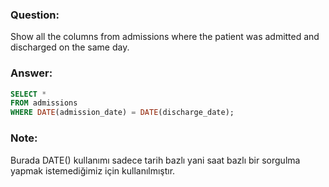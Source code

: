 ### Question:
Show all the columns from admissions where the patient was admitted and discharged on the same day.
### Answer:
```SQL
SELECT *
FROM admissions
WHERE DATE(admission_date) = DATE(discharge_date);
```
### Note:
Burada DATE() kullanımı sadece tarih bazlı yani saat bazlı bir sorgulma yapmak istemediğimiz için kullanılmıştır.

